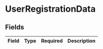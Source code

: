 # UserRegistrationData


## Fields

| Field       | Type        | Required    | Description |
| ----------- | ----------- | ----------- | ----------- |